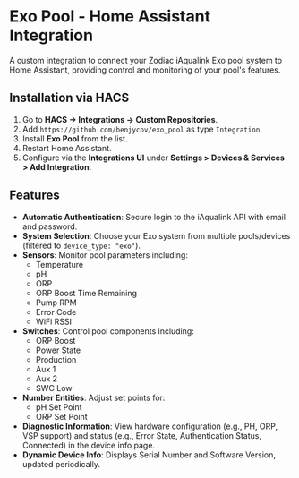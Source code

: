 # Exo Pool - Home Assistant Integration

A custom integration to connect your Zodiac iAqualink Exo pool system to Home Assistant, providing control and monitoring of your pool's features.

## Installation via HACS

1. Go to **HACS → Integrations → Custom Repositories**.
2. Add `https://github.com/benjycov/exo_pool` as type `Integration`.
3. Install **Exo Pool** from the list.
4. Restart Home Assistant.
5. Configure via the **Integrations UI** under **Settings > Devices & Services > Add Integration**.

## Features

- **Automatic Authentication**: Secure login to the iAqualink API with email and password.
- **System Selection**: Choose your Exo system from multiple pools/devices (filtered to `device_type: "exo"`).
- **Sensors**: Monitor pool parameters including:
  - Temperature
  - pH
  - ORP
  - ORP Boost Time Remaining
  - Pump RPM
  - Error Code
  - WiFi RSSI
- **Switches**: Control pool components including:
  - ORP Boost
  - Power State
  - Production
  - Aux 1
  - Aux 2
  - SWC Low
- **Number Entities**: Adjust set points for:
  - pH Set Point
  - ORP Set Point
- **Diagnostic Information**: View hardware configuration (e.g., PH, ORP, VSP support) and status (e.g., Error State, Authentication Status, Connected) in the device info page.
- **Dynamic Device Info**: Displays Serial Number and Software Version, updated periodically.




